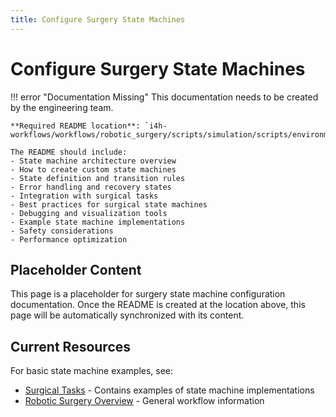 ```yaml
---
title: Configure Surgery State Machines
---
```


# Configure Surgery State Machines

!!! error "Documentation Missing"
    This documentation needs to be created by the engineering team.
    
    **Required README location**: `i4h-workflows/workflows/robotic_surgery/scripts/simulation/scripts/environments/state_machine/README.md`
    
    The README should include:
    - State machine architecture overview
    - How to create custom state machines
    - State definition and transition rules
    - Error handling and recovery states
    - Integration with surgical tasks
    - Best practices for surgical state machines
    - Debugging and visualization tools
    - Example state machine implementations
    - Safety considerations
    - Performance optimization

## Placeholder Content

This page is a placeholder for surgery state machine configuration documentation. Once the README is created at the location above, this page will be automatically synchronized with its content.

## Current Resources

For basic state machine examples, see:
- [Surgical Tasks](/workflows/robotic-surgery/surgical-tasks/) - Contains examples of state machine implementations
- [Robotic Surgery Overview](/workflows/robotic-surgery/) - General workflow information